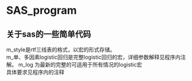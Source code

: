 # SAS_program
## 关于sas的一些简单代码
m_style是rtf三线表的格式，以宏的形式存储。 <br>
m_单、多因素logistic回归是完整logistic回归的宏，详细参数解释见程序内注解。
m_log 为最新的完整的可适用于所有情况的logistic宏  
      具体要求见程序内的注释
